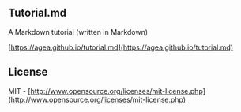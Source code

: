 Tutorial.md
-----------

A Markdown tutorial (written in Markdown)

[https://agea.github.io/tutorial.md](https://agea.github.io/tutorial.md)

License
-------
MIT - [http://www.opensource.org/licenses/mit-license.php](http://www.opensource.org/licenses/mit-license.php)